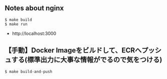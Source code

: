 ## Notes about nginx

```
$ make build
$ make run
```

- http://localhost:3000

## 【手動】Docker Imageをビルドして、ECRへプッシュする(標準出力に大事な情報がでるので気をつける)

```
$ make build-and-push
```
